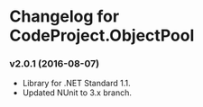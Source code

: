 # Changelog for CodeProject.ObjectPool #

### v2.0.1 (2016-08-07) ###

* Library for .NET Standard 1.1.
* Updated NUnit to 3.x branch.